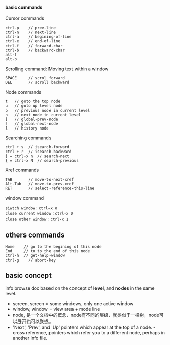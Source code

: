 #### basic commands

Cursor commands
```
ctrl-p    // prev-line
ctrl-n    // next-line
ctrl-a    // begining-of-line
ctrl-e    // end-of-line
ctrl-f    // forward-char
ctrl-b    // backward-char
alt-f
alt-b
```
Scrolling command: Moving text within a window
```
SPACE     // scrol forward
DEL       // scroll backward
```

Node commands
```
t   // goto the top node
u   // goto up level node
p   // previous node in current level
n   // next node in current level
[   // global-prev-node
]   // global-next-node
l   // history node
```

Searching commands
```
ctrl + s  // isearch-forward 
ctrl + r  // isearch-backward
} = ctrl-x n  // search-next
{ = ctrl-x N  // search-previous
```

Xref commands
```
TAB       // move-to-next-xref
Alt-Tab   // move-to-prev-xref
RET       // select-reference-this-line
```

window command
```
siwtch window：ctrl-x o
close current window：ctrl-x 0
close other window：ctrl-x 1
```

## others commands
```
Home    // go to the begining of this node
End     // to to the end of this node
ctrl-h  // get-help-window
ctrl-g    // abort-key
```

## basic concept 
info browse doc based on the concept of **level**, and **nodes** in the same level.
- screen, screen  = some windows, only one active window
- window, window = view area + mode line
- node, 是一个文档中的概念，node有不同的层级，就类似于一棵树，node可以展开也可以聚拢。
- 'Next', 'Prev', and 'Up' pointers which appear at the top of a node.
-cross reference, pointers which refer you to a different node, perhaps in another Info file. 
